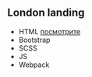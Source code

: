 ## London landing

- HTML [посмотрите](https://denisfriz.github.io/London.github.io/)
- Bootstrap
- SCSS
- JS
- Webpack
